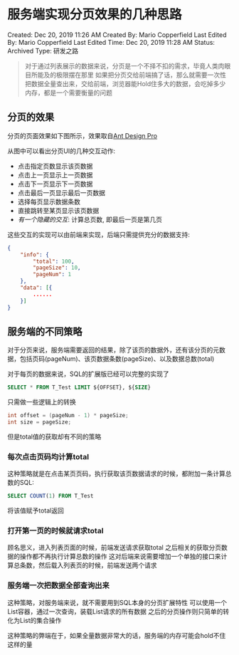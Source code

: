 # 服务端实现分页效果的几种思路

Created: Dec 20, 2019 11:26 AM
Created By: Mario Copperfield
Last Edited By: Mario Copperfield
Last Edited Time: Dec 20, 2019 11:28 AM
Status: Archived
Type: 研发之路

> 对于通过列表展示的数据来说，分页是一个不择不扣的需求，毕竟人类肉眼目所能及的极限摆在那里
如果把分页交给前端搞了话，那么就需要一次性把数据全量查出来，交给前端，浏览器能Hold住多大的数据，会吃掉多少内存，都是一个需要衡量的问题

## 分页的效果

分页的页面效果如下图所示，效果取自[Ant Design Pro](https://preview.pro.ant.design/#/list/table-list)

从图中可以看出分页UI的几种交互动作:

- 点击指定页数显示该页数据
- 点击上一页显示上一页数据
- 点击下一页显示下一页数据
- 点击最后一页显示最后一页数据
- 选择每页显示数据条数
- 直接跳转至某页显示该页数据
- *有一个隐藏的交互*: 计算总页数, 即最后一页是第几页

这些交互的实现可以由前端来实现，后端只需提供充分的数据支持:

```json
{
	"info": {
		"total": 100,
		"pageSize": 10,
		"pageNum": 1
	},
	"data": [{
        ......
	}]
}
```

## 服务端的不同策略

对于分页来说，服务端需要返回的结果，除了该页的数据外，还有该分页的元数据，包括页码(pageNum)、该页数据条数(pageSize)、以及数据总数(total)

对于每页的数据来说，SQL的扩展版已经可以完整的实现了

```sql
SELECT * FROM T_Test LIMIT ${OFFSET}, ${SIZE}
```

只需做一些逻辑上的转换

```java
int offset = (pageNum - 1) * pageSize;
int size = pageSize;
```

但是total值的获取却有不同的策略

### 每次点击页码均计算total

这种策略就是在点击某页页码，执行获取该页数据请求的时候，都附加一条计算总数的SQL:

```sql
SELECT COUNT(1) FROM T_Test
```

将该值赋予total返回

### 打开第一页的时候就请求total

顾名思义，进入列表页面的时候，前端发送请求获取total
之后相关的获取分页数据的操作都不再执行计算总数的操作
这对后端来说需要增加一个单独的接口来计算总条数，然后载入列表页的时候，前端发送两个请求

### 服务端一次把数据全部查询出来

这种策略，对服务端来说，就不需要用到SQL本身的分页扩展特性
可以使用一个List容器，通过一次查询，装载List请求的所有数据
之后的分页操作则只简单的转化为List的集合操作

这种策略的弊端在于，如果全量数据非常大的话，服务端的内存可能会hold不住这样的量